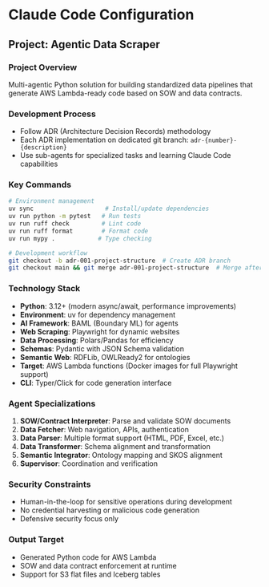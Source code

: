 # Claude Code Configuration

## Project: Agentic Data Scraper

### Project Overview
Multi-agentic Python solution for building standardized data pipelines that generate AWS Lambda-ready code based on SOW and data contracts.

### Development Process
- Follow ADR (Architecture Decision Records) methodology
- Each ADR implementation on dedicated git branch: `adr-{number}-{description}`
- Use sub-agents for specialized tasks and learning Claude Code capabilities

### Key Commands
```bash
# Environment management
uv sync                    # Install/update dependencies
uv run python -m pytest   # Run tests
uv run ruff check         # Lint code
uv run ruff format        # Format code
uv run mypy .            # Type checking

# Development workflow
git checkout -b adr-001-project-structure  # Create ADR branch
git checkout main && git merge adr-001-project-structure  # Merge after review
```

### Technology Stack
- **Python**: 3.12+ (modern async/await, performance improvements)
- **Environment**: uv for dependency management
- **AI Framework**: BAML (Boundary ML) for agents
- **Web Scraping**: Playwright for dynamic websites
- **Data Processing**: Polars/Pandas for efficiency
- **Schemas**: Pydantic with JSON Schema validation
- **Semantic Web**: RDFLib, OWLReady2 for ontologies
- **Target**: AWS Lambda functions (Docker images for full Playwright support)
- **CLI**: Typer/Click for code generation interface

### Agent Specializations
1. **SOW/Contract Interpreter**: Parse and validate SOW documents
2. **Data Fetcher**: Web navigation, APIs, authentication
3. **Data Parser**: Multiple format support (HTML, PDF, Excel, etc.)
4. **Data Transformer**: Schema alignment and transformation
5. **Semantic Integrator**: Ontology mapping and SKOS alignment
6. **Supervisor**: Coordination and verification

### Security Constraints
- Human-in-the-loop for sensitive operations during development
- No credential harvesting or malicious code generation
- Defensive security focus only

### Output Target
- Generated Python code for AWS Lambda
- SOW and data contract enforcement at runtime
- Support for S3 flat files and Iceberg tables